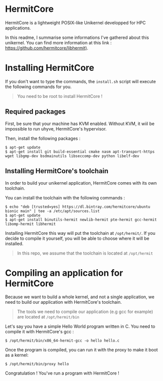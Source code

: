 # HermitCore

HermitCore is a lightweight POSIX-like Unikernel developped for HPC applications.

In this readme, I summarise some informations I've gathered about this unikernel.
You can find more information at this link : [https://github.com/hermitcore/libhermit)](https://github.com/hermitcore/libhermit).

# Installing HermitCore 

If you don't want to type the commands, the `install.sh` script will execute the following commands for you.

> You need to be root to install HermitCore !

## Required packages

First, be sure that your machine has KVM enabled. Without KVM, it wiil be impossible to run uhyve, HermitCore's hypervisor.

Then, install the following packages :

```
$ apt-get update
$ apt-get install git build-essential cmake nasm apt-transport-https wget libgmp-dev bsdmainutils libseccomp-dev python libelf-dev
```

## Installing HermitCore's toolchain

In order to build your unikernel application, HermitCore comes with its own toolchain.

You can install the toolchain with the following commands :

```
$ echo "deb [trusted=yes] https://dl.bintray.com/hermitcore/ubuntu bionic main" | tee -a /etc/apt/sources.list
$ apt-get update
$ apt-get install binutils-hermit newlib-hermit pte-hermit gcc-hermit libomp-hermit libhermit
```

Installing HermitCore this way will put the toolchain at `/opt/hermit/`. If you decide to compile it yourself, you will be able to choose where it will be installed.

> In this repo, we assume that the toolchain is located at `/opt/hermit`

# Compiling an application for HermitCore

Because we want to build a whole kernel, and not a single application, we need to build our application with HermitCore's toolchain.

> The tools we need to compile our application (e.g gcc for example) are located at `/opt/hermit/bin`

Let's say you have a simple Hello World program written in C. You need to compile it with HermitCore's gcc :

```
$ /opt/hermit/bin/x86_64-hermit-gcc -o hello hello.c
```

Once the program is compiled, you can run it with the proxy to make it boot as a kernel:

```
$ /opt/hermit/bin/proxy hello
```

Congratulation ! You've run a program with HermitCore !
